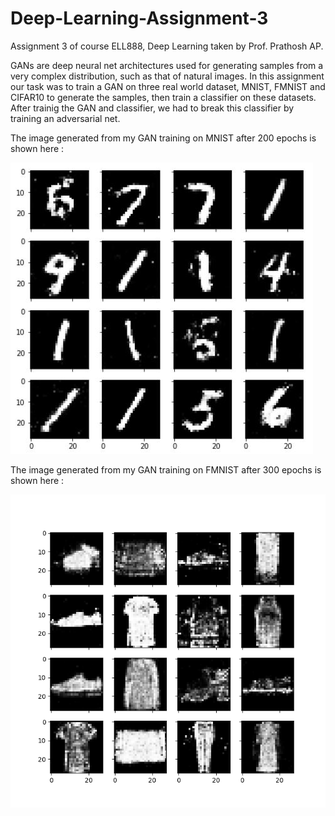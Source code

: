 # Deep-Learning-Assignment-3
Assignment 3 of course ELL888, Deep Learning taken by Prof. Prathosh AP.

GANs are deep neural net architectures used for generating samples from a very complex distribution, such as that of natural images. In this assignment our task was to train a GAN on three real world dataset, MNIST, FMNIST and CIFAR10 to generate the samples, then train a classifier on these datasets. After trainig the GAN and classifier, we had to break this classifier by training an adversarial net. 

The image generated from my GAN training on MNIST after 200 epochs is shown here : 

![alt text](https://raw.githubusercontent.com/saurabhkumar8112/Deep-Learning-Assignment-3/master/mnist_best.JPG)

The image generated from my GAN training on FMNIST after 300 epochs is shown here : 

![alt text](https://raw.githubusercontent.com/saurabhkumar8112/Deep-Learning-Assignment-3/master/fmnist300.png)
